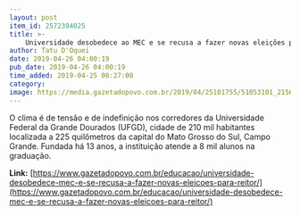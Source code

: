 ```yaml
---
layout: post
item_id: 2572394025
title: >-
    Universidade desobedece ao MEC e se recusa a fazer novas eleições para reitor
author: Tatu D'Oquei
date: 2019-04-26 04:00:19
pub_date: 2019-04-26 04:00:19
time_added: 2019-04-25 08:27:00
category: 
image: https://media.gazetadopovo.com.br/2019/04/25101755/51053101_2156834791029740_9164039932698689536_n-600x372.jpg
---
```


O clima é de tensão e de indefinição nos corredores da Universidade Federal da Grande Dourados (UFGD), cidade de 210 mil habitantes localizada a 225 quilômetros da capital do Mato Grosso do Sul, Campo Grande. Fundada há 13 anos, a instituição atende a 8 mil alunos na graduação.

**Link:** [https://www.gazetadopovo.com.br/educacao/universidade-desobedece-mec-e-se-recusa-a-fazer-novas-eleicoes-para-reitor/](https://www.gazetadopovo.com.br/educacao/universidade-desobedece-mec-e-se-recusa-a-fazer-novas-eleicoes-para-reitor/)

